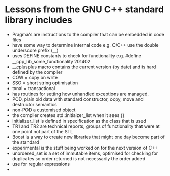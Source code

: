 # Lessons from the GNU C++ standard library includes

- Pragma's are instructions to the compiler that can be embedded in code files
- have some way to determine internal code e.g. C/C++ use the double underscore prefix (__)
- uses DEFINE constants to check for functionality e.g. #define __cpp_lib_some_functionality 201402
- __cplusplus macro contains the current version (by date) and is hard defined by the compiler
- COW = copy on write
- SSO = short string optimisation
- txnal = transactional
- <exception> has routines for setting how unhandled exceptions are managed.
- POD, plain old data with standard constructor, copy, move and destructor semantics
- non-POD a customised object
- the compiler creates std::initialzer_list<T> when it sees {}
- initializer_list<T> is defined in specification as the class that is used
- TR1 and TR2 are technical reports, groups of functionality that were at one point not part of the STL
- Boost is a way to create new libraries that might one day become part of the standard
- experimental is the stuff being worked on for the next version of C++
- unordered_set is a set of immutable items, optimised for checking for duplicates so order returned is not necessarily the order added
- use <regex> for regular expressions
- 
